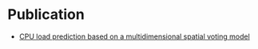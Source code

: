 # Publication

- [CPU load prediction based on a multidimensional spatial voting model](cpu_load_prediction.pdf)
